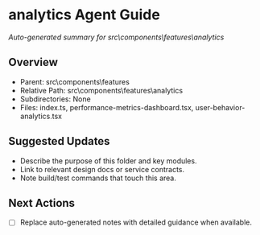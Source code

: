 ﻿# analytics Agent Guide
*Auto-generated summary for src\components\features\analytics*

## Overview
- Parent: src\components\features
- Relative Path: src\components\features\analytics
- Subdirectories: None
- Files: index.ts, performance-metrics-dashboard.tsx, user-behavior-analytics.tsx

## Suggested Updates
- Describe the purpose of this folder and key modules.
- Link to relevant design docs or service contracts.
- Note build/test commands that touch this area.

## Next Actions
- [ ] Replace auto-generated notes with detailed guidance when available.
